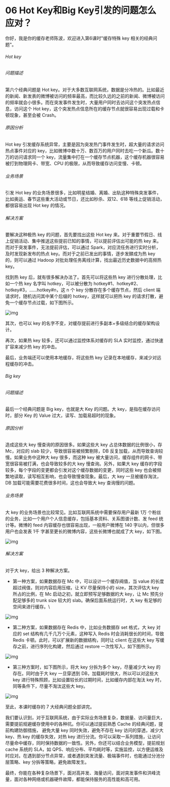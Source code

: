 # 06 Hot Key和Big Key引发的问题怎么应对？

你好，我是你的缓存老师陈波，欢迎进入第6课时"缓存特殊 key
相关的经典问题"。

###### Hot key

###### 问题描述

第六个经典问题是 Hot
key。对于大多数互联网系统，数据是分冷热的。比如最近的新闻、新发表的微博被访问的频率最高，而比较久远的之前的新闻、微博被访问的频率就会小很多。而在突发事件发生时，大量用户同时去访问这个突发热点信息，访问这个
Hot
key，这个突发热点信息所在的缓存节点就很容易出现过载和卡顿现象，甚至会被
Crash。

###### 原因分析

Hot key
引发缓存系统异常，主要是因为突发热门事件发生时，超大量的请求访问热点事件对应的
key，比如微博中数十万、数百万的用户同时去吃一个新瓜。数十万的访问请求同一个
key，流量集中打在一个缓存节点机器，这个缓存机器很容易被打到物理网卡、带宽、CPU
的极限，从而导致缓存访问变慢、卡顿。

###### 业务场景

引发 Hot key
的业务场景很多，比如明星结婚、离婚、出轨这种特殊突发事件，比如奥运、春节这些重大活动或节日，还比如秒杀、双12、618
等线上促销活动，都很容易出现 Hot key 的情况。

###### 解决方案

要解决这种极热 key 的问题，首先要找出这些 Hot key
来。对于重要节假日、线上促销活动、集中推送这些提前已知的事情，可以提前评估出可能的热
key 来。而对于突发事件，无法提前评估，可以通过
Spark，对应流任务进行实时分析，及时发现新发布的热点
key。而对于之前已发出的事情，逐步发酵成为热 key 的，则可以通过 Hadoop
对批处理任务离线计算，找出最近历史数据中的高频热 key。

找到热 key 后，就有很多解决办法了。首先可以将这些热 key
进行分散处理，比如一个热 key 名字叫 hotkey，可以被分散为
hotkey#1、hotkey#2、hotkey#3，......hotkey#n，这 n 个 key
分散存在多个缓存节点，然后 client 端请求时，随机访问其中某个后缀的
hotkey，这样就可以把热 key
的请求打散，避免一个缓存节点过载，如下图所示。

![img](assets/CgoB5l2kSmaALnx3AADSQZPFHOM649.png)

其次，也可以 key
的名字不变，对缓存提前进行多副本+多级结合的缓存架构设计。

再次，如果热 key 较多，还可以通过监控体系对缓存的 SLA
实时监控，通过快速扩容来减少热 key 的冲击。

最后，业务端还可以使用本地缓存，将这些热 key
记录在本地缓存，来减少对远程缓存的冲击。

###### Big key

###### 问题描述

最后一个经典问题是 Big key，也就是大 Key 的问题。大
key，是指在缓存访问时，部分 Key 的 Value 过大，读写、加载易超时的现象。

###### 原因分析

造成这些大 key 慢查询的原因很多。如果这些大 key 占总体数据的比例很小，存
Mc，对应的 slab 较少，导致很容易被频繁剔除，DB
反复加载，从而导致查询较慢。如果业务中这种大 key 很多，而这种 key
被大量访问，缓存组件的网卡、带宽很容易被打满，也会导致较多的大 key
慢查询。另外，如果大 key
缓存的字段较多，每个字段的变更都会引发对这个缓存数据的变更，同时这些 key
也会被频繁地读取，读写相互影响，也会导致慢查现象。最后，大 key
一旦被缓存淘汰，DB 加载可能需要花费很多时间，这也会导致大 key
查询慢的问题。

###### 业务场景

大 key 的业务场景也比较常见。比如互联网系统中需要保存用户最新 1万
个粉丝的业务，比如一个用户个人信息缓存，包括基本资料、关系图谱计数、发
feed 统计等。微博的 feed 内容缓存也很容易出现，一般用户微博在 140
字以内，但很多用户也会发表 1千
字甚至更长的微博内容，这些长微博也就成了大 key，如下图。

![img](assets/CgotOV2kSmaAPcVbAAB3WSWtgpo221.png)

###### 解决方案

对于大 key，给出 3 种解决方案。

-   第一种方案，如果数据存在 Mc 中，可以设计一个缓存阀值，当 value
    的长度超过阀值，则对内容启用压缩，让 KV 尽量保持小的
    size，其次评估大 key 所占的比例，在 Mc
    启动之初，就立即预写足够数据的大 key，让 Mc 预先分配足够多的 trunk
    size 较大的 slab。确保后面系统运行时，大 key
    有足够的空间来进行缓存。\

![img](assets/CgoB5l2kSmaAMET9AACrkN0JqFc011.png)

-   第二种方案，如果数据存在 Redis 中，比如业务数据存 set 格式，大 key
    对应的 set 结构有几千几万个元素，这种写入 Redis
    时会消耗很长的时间，导致 Redis
    卡顿。此时，可以扩展新的数据结构，同时让 client 在这些大 key
    写缓存之前，进行序列化构建，然后通过 restore
    一次性写入，如下图所示。

![img](assets/CgotOV2kSmaAXnFGAAC1hm9Qofg743.png)

-   第三种方案时，如下图所示，将大 key 分拆为多个 key，尽量减少大 key
    的存在。同时由于大 key 一旦穿透到 DB，加载耗时很大，所以可以对这些大
    key 进行特殊照顾，比如设置较长的过期时间，比如缓存内部在淘汰 key
    时，同等条件下，尽量不淘汰这些大 key。

![img](assets/CgoB5l2kSmeAeayMAAD0DTkVh1k994.png)

至此，本课时缓存的 7 大经典问题全部讲完。

我们要认识到，对于互联网系统，由于实际业务场景复杂，数据量、访问量巨大，需要提前规避缓存使用中的各种坑。你可以通过提前熟悉
Cache 的经典问题，提前构建防御措施， 避免大量 key 同时失效，避免不存在
key 访问的穿透，减少大 key、热 key 的缓存失效，对热 key
进行分流。你可以采取一系列措施，让访问尽量命中缓存，同时保持数据的一致性。另外，你还可以结合业务模型，提前规划
cache 系统的 SLA，如
QPS、响应分布、平均耗时等，实施监控，以方便运维及时应对。在遇到部分节点异常，或者遇到突发流量、极端事件时，也能通过分池分层策略、key
分拆等策略，避免故障发生。

最终，你能在各种复杂场景下，面对高并发、海量访问，面对突发事件和洪峰流量，面对各种网络或机器硬件故障，都能保持服务的高性能和高可用。
